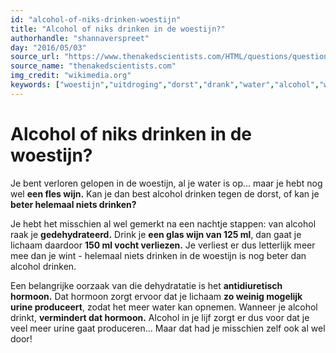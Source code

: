 ```yaml
---
id: "alcohol-of-niks-drinken-woestijn"
title: "Alcohol of niks drinken in de woestijn?"
authorhandle: "shannaverspreet"
day: "2016/05/03"
source_url: "https://www.thenakedscientists.com/HTML/questions/question/1904/"
source_name: "thenakedscientists.com"
img_credit: "wikimedia.org"
keywords: ["woestijn","uitdroging","dorst","drank","water","alcohol","wijn","drinken","hydrateren","gedehydrateerd","hydratatie","urine"]
---
```

# Alcohol of niks drinken in de woestijn?
Je bent verloren gelopen in de woestijn, al je water is op... maar je hebt nog wel **een fles wijn.** Kan je dan best alcohol drinken tegen de dorst, of kan je **beter helemaal niets drinken?**

Je hebt het misschien al wel gemerkt na een nachtje stappen: van alcohol raak je **gedehydrateerd.** Drink je **een glas wijn van 125 ml**, dan gaat je lichaam daardoor **150 ml vocht verliezen.** Je verliest er dus letterlijk meer mee dan je wint - helemaal niets drinken in de woestijn is nog beter dan alcohol drinken.

Een belangrijke oorzaak van die dehydratatie is het **antidiuretisch hormoon.** Dat hormoon zorgt ervoor dat je lichaam **zo weinig mogelijk urine produceert**, zodat het meer water kan opnemen. Wanneer je alcohol drinkt, **vermindert dat hormoon.** Alcohol in je lijf zorgt er dus voor dat je veel meer urine gaat produceren... Maar dat had je misschien zelf ook al wel door!